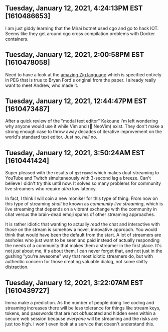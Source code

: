 ## Tuesday, January 12, 2021, 4:24:13PM EST [1610486653]

I am just giddy learning that the Mirai botnet used cgo and go to hack
IOT. Seems like they get around cgo cross compilation problems with
Docker containers.

## Tuesday, January 12, 2021, 2:00:58PM EST [1610478058]

Need to have a look at the [amazing Zig
language](https://ziglang.org/documentation/master/#Grammar) which is
specified entirely in PEG that is true to Bryan Ford's original from the
paper. I already really want to meet Andrew, who made it.

## Tuesday, January 12, 2021, 12:44:47PM EST [1610473487]

After a quick review of the "modal text editor" Kakoune I'm left
wondering why anyone would use it while Vim and (🤮 NeoVim) exist. They
don't make a strong enough case to throw away decades of iterative
improvement on the world's standard text editor. Just no, *hell* no.

## Tuesday, January 12, 2021, 3:50:24AM EST [1610441424]

Super pleased with the results of `gstreamd` which makes dual-streaming
to YouTube and Twitch simultaneously with 3-second lag a breeze. Can't
believe I didn't try this until now. It solves so many problems for
community live streamers who require *ultra* low latency.

In fact, I think I will coin a new moniker for this type of thing. From
now on this type of streaming *shall* be known as *community live
streaming*, which is live streaming that depends on a vibrant exchange
with the community in chat versus the brain-dead emoji spams of other
streaming approaches. 

It is rather idiotic that wanting to actually *read* the chat and
interactive with those on the stream is somehow a novel, innovative
approach. You would think that would have been the default from the
start. A lot of streamers are assholes who just want to be seen and paid
instead of actually responding the needs of a community that makes them
a streamer in the first place. It's not *just* about me, it's about
them. I can never forget that, and not just in the gushing "you're
awesome" way that most idiotic streamers do, but with authentic concern
for those creating valuable dialog, not some shitty distraction.

## Tuesday, January 12, 2021, 3:22:07AM EST [1610439727]

Imma make a prediction. As the number of people doing  live coding and
streaming increases there will be less tolerance for things like
stream keys, tokens, and passwords that are not obfuscated and hidden
even within a secure web session because *everyone* will be streaming
and the risks are just too high. I won't even look at a service that
doesn't understand this.

